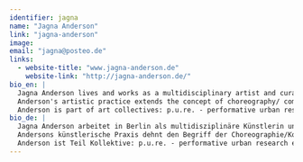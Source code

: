 ```yaml
---
identifier: jagna
name: "Jagna Anderson"
link: "jagna-anderson"
image: 
email: "jagna@posteo.de"
links:
  - website-title: "www.jagna-anderson.de"
    website-link: "http://jagna-anderson.de/"
bio_en: |
  Jagna Anderson lives and works as a multidisciplinary artist and curator in Berlin.  
  Anderson's artistic practice extends the concept of choreography/ composition to the instigation of open, collective and generative processes in urban space. Physical experience, which modulates knowledge, communication and interaction at the interfaces of sonics and semantics, aesthetics and politics, is an indispensable part of these processes.  
  Anderson is part of art collectives: p.u.re. - performative urban research ensemble, WAH (dance, experimental music, digital arts), GANG (dance), Dona Jagdi (vocal composing / performance). Together with Dodi Helschinger, she has been directing since 2015 impro.per.arts, a platform for non-disciplinary real-time art.
bio_de: |
  Jagna Anderson arbeitet in Berlin als multidisziplinäre Künstlerin und Kuratorin.  
  Andersons künstlerische Praxis dehnt den Begriff der Choreographie/Komposition hin zum Anstiften offener, kollektiver und generativer Prozesse im urbanen Raum. Das physische Erleben, das an den Schnittstellen der Sonik und Semantik, der Ästhetik und Politik die Erkenntnis, Kommunikation und Interaktion moduliert, ist unabdingbarer Teil dieser Prozesse.  
  Anderson ist Teil Kollektive: p.u.re. - performative urban research ensemble, WAH (Tanz, experimentelle Musik, DigitalArts), GANG (Tanz), Dona Jagdi (vocal composing/performance). Zusammen mit Dodi Helschinger leitet sie seit 2015 impro.per.arts, eine Plattform für nicht-disziplinäre Echtzeitkunst.
---
```

